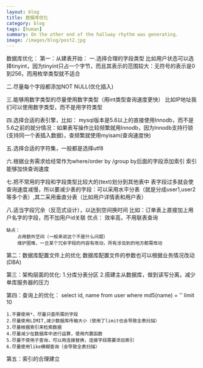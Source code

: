 ```yaml
---
layout: blog
title: 数据库优化
category: blog
tags: [human]  
summary: On the other end of the hallway rhythm was generating.
image: /images/blog/post2.jpg
---
```

数据库优化：
第一：从建表开始：
一.选择合理的字段类型
		比如用户状态可以选择tinyint，因为tinyint只占一个字节，而且其表示的范围较大：无符号的表示是0到256，而用枚举类型就不适合

二.尽量每个字段都添加NOT NULL(优化插入)

三.能够用数字类型的尽量使用数字类型（用int类型查询速度更快）
		比如IP地址我们可以使用数字类型，而不是用字符类型

四.选择合适的表引擎，比如：
	mysql版本是5.6以上的直接使用Innodb，而不是5.6之前的就分情况：如果表写操作比较频繁就用Innodb，因为Innodb支持行锁(支持同一个表插入数据)，查频繁就使用myisam(查询速度快)

五.选择合适的字符集，一般都是选择utf8

六.根据业务需求给经常作为where/order by /group by后面的字段添加索引
	索引能够加快查询速度

七.把不常用的字段和字段类型比较大的(text)划分到其他表中
	表字段过多就会使查询速度减慢，所以要减少表的字段：可以采用水平分表（就是分成user1,user2等多个表）,其二采用垂直分表（比如用户详情表和用户表）

八.适当字段冗余（反范式设计），以达到空间换时间
	比如：订单表上直接加上用户名字的字段，而不加用户id关联
	优点：
		效率高，不用联表查询

	缺点：
		占用额外空间（一般来说这个不是什么问题）
		维护困难，一旦某个冗余字段的内容有改动，所有涉及到的地方都需改动


第二：数据库配置文件上的优化
	数据库配置文件的参数也可以根据业务情况改动(DBA)

第三：架构层面的优化:
	1.分库分表分区
	2.搭建主从数据库，做到读写分离，减少单库服务器的压力


第四：查询上的优化：
	select id, name from user where md5(name) = '' limit 10

	1.不要使用*，尽量只查所需的字段
	2.尽量使用LIMIT,减少数据库传输大小（使用了limit也会导致全表扫描）
	3.尽量根据索引来检索数据
	4.尽量减少在数据库中进行运算，使用内置函数
	5.尽量不使用子查询，可以用连接替换，连接字段需要添加索引
	6.尽量使用like模糊查询（会导致全表扫描）

第五：索引的合理建立
	





	

